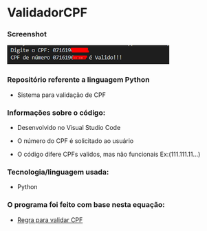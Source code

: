 # ValidadorCPF

### Screenshot
![Screenshot](https://github.com/lucasbene86/ValidadorCPF/blob/main/Screenshot.png)

### Repositório referente a linguagem Python
 - Sistema para validação de CPF
### Informações sobre o código:
 - Desenvolvido no Visual Studio Code

 - O número do CPF é solicitado ao usuário
 - O código difere CPFs validos, mas não funcionais Ex:(111.111.11...)
### Tecnologia/linguagem usada:
 - Python
### O programa foi feito com base nesta equação:
 - [Regra para validar CPF](https://campuscode.com.br/conteudos/o-calculo-do-digito-verificador-do-cpf-e-do-cnpj)
